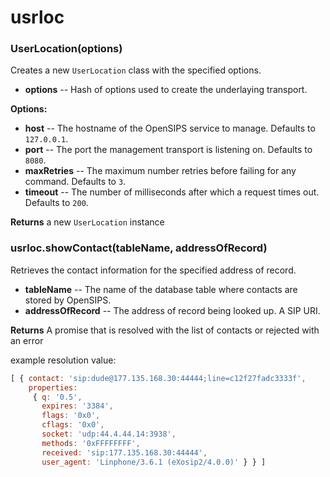 usrloc
======

### UserLocation(options)

Creates a new `UserLocation` class with the specified options.

  + **options** -- Hash of options used to create the underlaying transport.

**Options:**
  + **host** -- The hostname of the OpenSIPS service to manage. Defaults to `127.0.0.1`.
  + **port** -- The port the management transport is listening on. Defaults to `8080`.
  + **maxRetries** -- The maximum number retries before failing for any command. Defaults to `3`.
  + **timeout** -- The number of milliseconds after which a request times out. Defaults to `200`.

**Returns** a new `UserLocation` instance

### usrloc.showContact(tableName, addressOfRecord)

Retrieves the contact information for the specified address of record.

  + **tableName** -- The name of the database table where contacts are stored by OpenSIPS.
  + **addressOfRecord** -- The address of record being looked up. A SIP URI.

**Returns** A promise that is resolved with the list of contacts or rejected with an error

example resolution value:
```javascript
[ { contact: 'sip:dude@177.135.168.30:44444;line=c12f27fadc3333f',
    properties:
     { q: '0.5',
       expires: '3384',
       flags: '0x0',
       cflags: '0x0',
       socket: 'udp:44.4.44.14:3938',
       methods: '0xFFFFFFFF',
       received: 'sip:177.135.168.30:44444',
       user_agent: 'Linphone/3.6.1 (eXosip2/4.0.0)' } } ]
```
